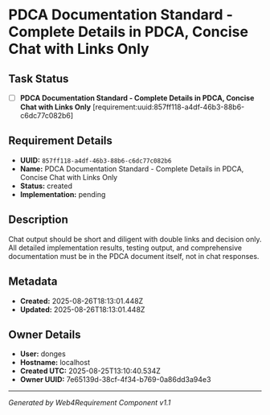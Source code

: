 # PDCA Documentation Standard - Complete Details in PDCA, Concise Chat with Links Only

## Task Status
- [ ] **PDCA Documentation Standard - Complete Details in PDCA, Concise Chat with Links Only** [requirement:uuid:857ff118-a4df-46b3-88b6-c6dc77c082b6]

## Requirement Details

- **UUID:** `857ff118-a4df-46b3-88b6-c6dc77c082b6`
- **Name:** PDCA Documentation Standard - Complete Details in PDCA, Concise Chat with Links Only
- **Status:** created
- **Implementation:** pending

## Description

Chat output should be short and diligent with double links and decision only. All detailed implementation results, testing output, and comprehensive documentation must be in the PDCA document itself, not in chat responses.

## Metadata

- **Created:** 2025-08-26T18:13:01.448Z
- **Updated:** 2025-08-26T18:13:01.448Z

## Owner Details

- **User:** donges
- **Hostname:** localhost
- **Created UTC:** 2025-08-25T13:10:40.534Z
- **Owner UUID:** 7e65139d-38cf-4f34-b769-0a86dd3a94e3

---

*Generated by Web4Requirement Component v1.1*